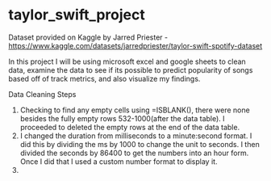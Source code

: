 # taylor_swift_project

Dataset provided on Kaggle by Jarred Priester - https://www.kaggle.com/datasets/jarredpriester/taylor-swift-spotify-dataset

In this project I will be using microsoft excel and google sheets to clean data, examine the data to see if its possible to predict popularity of songs based off of track metrics, and also visualize my findings.

Data Cleaning Steps
  1) Checking to find any empty cells using =ISBLANK(), there were none besides the fully empty rows 532-1000(after the data table). I proceeded to deleted the empty rows at the end of the data table.
  2) I changed the duration from milliseconds to a minute:second format. I did this by dividing the ms by 1000 to change the unit to seconds. I then divided the seconds by 86400 to get the numbers into an hour form. Once I did that I used a custom number format to display it.
  3) 
